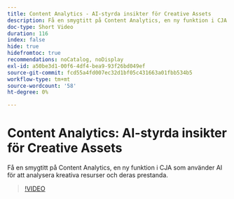 ```yaml
---
title: Content Analytics - AI-styrda insikter för Creative Assets
description: Få en smygtitt på Content Analytics, en ny funktion i CJA som använder AI för att analysera kreativa resurser och deras prestanda.
doc-type: Short Video
duration: 116
index: false
hide: true
hidefromtoc: true
recommendations: noCatalog, noDisplay
exl-id: a50be3d1-00f6-4df4-bea9-93f26bd049ef
source-git-commit: fcd55a4fd007ec32d1bf05c431663a01fbb534b5
workflow-type: tm+mt
source-wordcount: '58'
ht-degree: 0%

---
```


# Content Analytics: AI-styrda insikter för Creative Assets

Få en smygtitt på Content Analytics, en ny funktion i CJA som använder AI för att analysera kreativa resurser och deras prestanda.

<!-- 62_S103_3442450_115_content-analytics-aipowered-insights-for-creative-assets -->
>[!VIDEO](https://video.tv.adobe.com/v/3462961/?learn=on&enablevpops=true&captions=swe)
